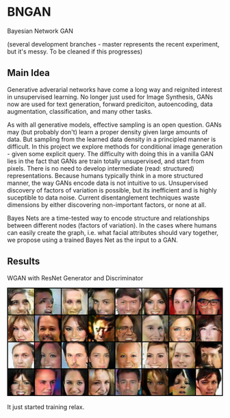 # BNGAN
Bayesian Network GAN

(several development branches - master represents the recent experiment, but it's messy. To be cleaned if this progresses)

## Main Idea

Generative adverarial networks have come a long way and reignited interest in unsupervised learning. No longer just used for Image Synthesis, GANs now are used for text generation, forward prediciton, autoencoding, data augmentation, classification, and many other tasks. 

As with all generative models, effective sampling is an open question. GANs may (but probably don't) learn a proper density given large amounts of data. But sampling from the learned data density in a principled manner is difficult. In this project we explore methods for conditional image generation - given some explicit query. The difficulty with doing this in a vanilla GAN lies in the fact that GANs are train totally unsupervised, and start from pixels. There is no need to develop intermediate (read: structured) representations. Because humans typically think in a more structured manner, the way GANs encode data is not intuitive to us. Unsupervised discovery of factors of variation is possible, but its inefficient and is highly suceptible to data noise. Current disentanglement techniques waste dimensions by either discovering non-important factors, or none at all. 

Bayes Nets are a time-tested way to encode structure and relationships between different nodes (factors of variation). In the cases where humans can easily create the graph, i.e. what facial attributes should vary together, we propose using a trained Bayes Net as the input to a GAN. 


## Results

WGAN with ResNet Generator and Discriminator

![here](images/21k_steps_resnet.png)

It just started training relax. 
